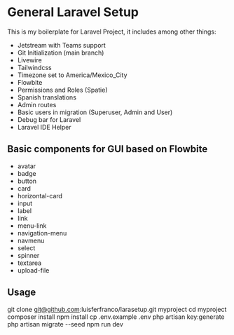 # General Laravel Setup

This is my boilerplate for Laravel Project, it includes among other things:

- Jetstream with Teams support
- Git Initialization (main branch)
- Livewire
- Tailwindcss
- Timezone set to America/Mexico_City
- Flowbite
- Permissions and Roles (Spatie)
- Spanish translations
- Admin routes
- Basic users in migration (Superuser, Admin and User)
- Debug bar for Laravel
- Laravel IDE Helper

## Basic components for GUI based on Flowbite

- avatar
- badge
- button
- card
- horizontal-card
- input
- label
- link
- menu-link
- navigation-menu
- navmenu
- select
- spinner
- textarea
- upload-file

## Usage

git clone git@github.com:luisferfranco/larasetup.git myproject
cd myproject
composer install
npm install
cp .env.example .env
php artisan key:generate
php artisan migrate --seed
npm run dev